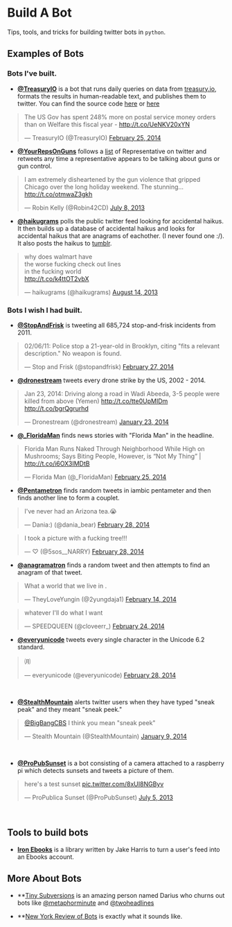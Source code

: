 Build A Bot
===========
Tips, tools, and tricks for building twitter bots in `python`. 


## Examples of Bots

### Bots I've built.

- **[@TreasuryIO](http://www.twitter.com/treasuryio)** is a bot that runs daily queries on data from [treasury.io](http://treasury.io/), formats the results in human-readable text, and publishes them to twitter. You can find the source code [here](bit.ly/view_source) or [here](https://github.com/csvsoundsystem/federal-treasury-api/blob/master/twitter/tweetbot.py)

<blockquote class="twitter-tweet" lang="en"><p>The US Gov has spent 248% more on postal service money orders than on Welfare this fiscal year - <a href="http://t.co/UeNKV20xYN">http://t.co/UeNKV20xYN</a></p>&mdash; TreasuryIO (@TreasuryIO) <a href="https://twitter.com/TreasuryIO/statuses/438274615035830272">February 25, 2014</a></blockquote>
<script async src="//platform.twitter.com/widgets.js" charset="utf-8"></script>

- **[@YourRepsOnGuns](https://twitter.com/YourRepsOnGuns)** follows a [list](https://twitter.com/cspan/lists/members-of-congress) of Representative on twitter and retweets any time a representative appears to be talking about guns or gun control.

<blockquote class="twitter-tweet" lang="en"><p>I am extremely disheartened by the gun violence that gripped Chicago over the long holiday weekend. The stunning... <a href="http://t.co/otmwaZ3gkh">http://t.co/otmwaZ3gkh</a></p>&mdash; Robin Kelly (@Robin42CD) <a href="https://twitter.com/Robin42CD/statuses/354308306438860801">July 8, 2013</a></blockquote>
<script async src="//platform.twitter.com/widgets.js" charset="utf-8"></script>

- **[@haikugrams](https://twitter.com/haikugrams)** polls the public twitter feed looking for accidental haikus. It then builds up a database of accidental haikus and looks for accidental haikus that are anagrams of eachother. (I never found one :/). It also posts the haikus to [tumblr](http://haikugrams.tumblr.com/).

<blockquote class="twitter-tweet" lang="en"><p>why does walmart have <br/> the worse fucking check out lines <br/>in the fucking world <br/> <a href="http://t.co/k4ttOT2vbX">http://t.co/k4ttOT2vbX</a></p>&mdash; haikugrams (@haikugrams) <a href="https://twitter.com/haikugrams/statuses/367450765994242048">August 14, 2013</a></blockquote>
<script async src="//platform.twitter.com/widgets.js" charset="utf-8"></script>

### Bots I wish I had built.

- **[@StopAndFrisk](https://twitter.com/stopandfrisk)** is tweeting all 685,724 stop-and-frisk incidents from 2011.

<blockquote class="twitter-tweet" lang="en"><p>02/06/11: Police stop a 21-year-old in Brooklyn, citing &quot;fits a relevant description.&quot; No weapon is found.</p>&mdash; Stop and Frisk (@stopandfrisk) <a href="https://twitter.com/stopandfrisk/statuses/439104115504054272">February 27, 2014</a></blockquote>
<script async src="//platform.twitter.com/widgets.js" charset="utf-8"></script>

- **[@dronestream](https://twitter.com/dronestream)** tweets every drone strike by the US, 2002 - 2014.

<blockquote class="twitter-tweet" lang="en"><p>Jan 23, 2014: Driving along a road in Wadi Abeeda, 3-5 people were killed from above (Yemen) <a href="http://t.co/tte0UpMIDm">http://t.co/tte0UpMIDm</a> <a href="http://t.co/bgrQgrurhd">http://t.co/bgrQgrurhd</a></p>&mdash; Dronestream (@dronestream) <a href="https://twitter.com/dronestream/statuses/426474780196220930">January 23, 2014</a></blockquote>
<script async src="//platform.twitter.com/widgets.js" charset="utf-8"></script>

- **[@_FloridaMan](https://twitter.com/_FloridaMan)** finds news stories with "Florida Man" in the headline.

<blockquote class="twitter-tweet" lang="en"><p>Florida Man Runs Naked Through Neighborhood While High on Mushrooms; Says Biting People, However, is “Not My Thing” | <a href="http://t.co/i6OX3IMDtB">http://t.co/i6OX3IMDtB</a></p>&mdash; Florida Man (@_FloridaMan) <a href="https://twitter.com/_FloridaMan/statuses/438296291714801664">February 25, 2014</a></blockquote>
<script async src="//platform.twitter.com/widgets.js" charset="utf-8"></script>

- **[@Pentametron](http://twitter.com/pentametron)** finds random tweets in iambic pentameter and then finds another line to form a couplet.  

<blockquote class="twitter-tweet" lang="en"><p>I&#39;ve never had an Arizona tea.😭</p>&mdash; Dania:) (@dania_bear) <a href="https://twitter.com/dania_bear/statuses/439199199398072320">February 28, 2014</a></blockquote>
<script async src="//platform.twitter.com/widgets.js" charset="utf-8"></script>
<blockquote class="twitter-tweet" lang="en"><p>I took a picture with a fucking tree!!!</p>&mdash; ♡ (@5sos__NARRY) <a href="https://twitter.com/5sos__NARRY/statuses/439199488876756992">February 28, 2014</a></blockquote>
<script async src="//platform.twitter.com/widgets.js" charset="utf-8"></script>

- **[@anagramatron](http://twitter.com/anagramatron)** finds a random tweet and then attempts to find an anagram of that tweet.

<blockquote class="twitter-tweet" lang="en"><p>What a world that we live in .</p>&mdash; TheyLoveYungin (@2yungdaja1) <a href="https://twitter.com/2yungdaja1/statuses/434193473495773184">February 14, 2014</a></blockquote>
<script async src="//platform.twitter.com/widgets.js" charset="utf-8"></script>
<blockquote class="twitter-tweet" lang="en"><p>whatever I&#39;ll do what I want</p>&mdash; SPEEDQUEEN (@cloveerr_) <a href="https://twitter.com/cloveerr_/statuses/437883756729208832">February 24, 2014</a></blockquote>
<script async src="//platform.twitter.com/widgets.js" charset="utf-8"></script>

- **[@everyunicode](https://twitter.com/everyunicode)** tweets every single character in the Unicode 6.2 standard.

<blockquote class="twitter-tweet" lang="en"><p>㈪​</p>&mdash; everyunicode (@everyunicode) <a href="https://twitter.com/everyunicode/statuses/439433582885748737">February 28, 2014</a></blockquote>
<script async src="//platform.twitter.com/widgets.js" charset="utf-8"></script>
<br/>

- **[@StealthMountain](https://twitter.com/StealthMountain)** alerts twitter users when they have typed "sneak peak" and they meant "sneak peek."

<blockquote class="twitter-tweet" lang="en"><p><a href="https://twitter.com/BigBangCBS">@BigBangCBS</a> I think you mean &quot;sneak peek&quot;</p>&mdash; Stealth Mountain (@StealthMountain) <a href="https://twitter.com/StealthMountain/statuses/421133051742015488">January 9, 2014</a></blockquote>
<script async src="//platform.twitter.com/widgets.js" charset="utf-8"></script>
<br/>

- **[@ProPubSunset](https://twitter.com/ProPubSunset)** is a bot consisting of a camera attached to a raspberry pi which detects sunsets and tweets a picture of them.

<blockquote class="twitter-tweet" lang="en"><p>here&#39;s a test sunset <a href="http://t.co/8xUI8NGByv">pic.twitter.com/8xUI8NGByv</a></p>&mdash; ProPublica Sunset (@ProPubSunset) <a href="https://twitter.com/ProPubSunset/statuses/353206867721330688">July 5, 2013</a></blockquote>
<script async src="//platform.twitter.com/widgets.js" charset="utf-8"></script>
<br/>

## Tools to build bots
- **[Iron Ebooks](https://github.com/harrisj/iron_ebooks)** is a library written by Jake Harris to turn a user's feed into an Ebooks account.

## More About Bots

- **[Tiny Subversions](http://www.tinysubversions.com) is an amazing person named Darius who churns out bots like [@metaphorminute](http://www.twitter.com/metaphorminute) and [@twoheadlines](https://twitter.com/twoheadlines )

- **[New York Review of Bots](http://nybots.tumblr.com/) is exactly what it sounds like.





